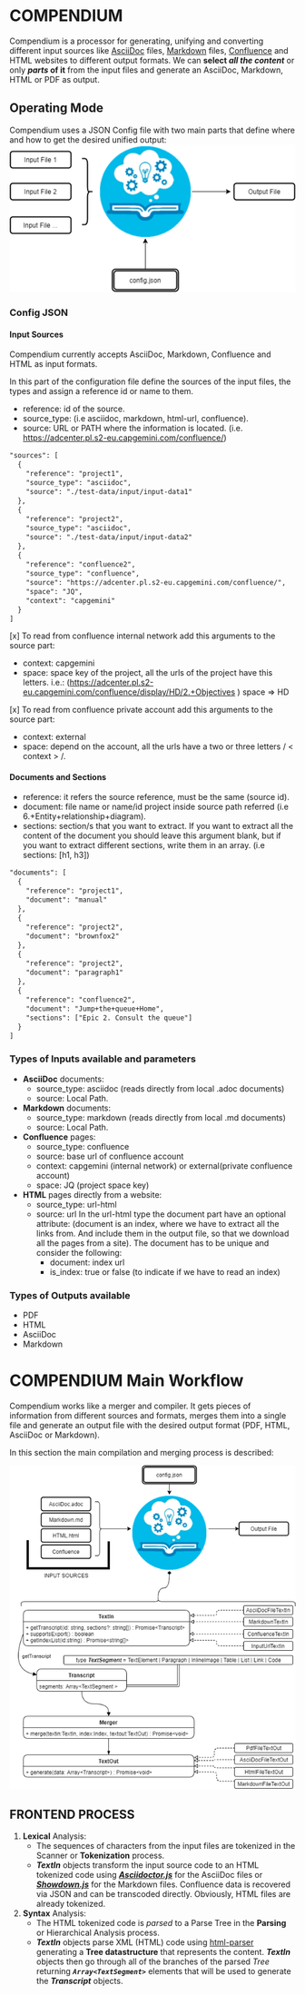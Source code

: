 # COMPENDIUM
Compendium is a processor for generating, unifying and converting different input sources like [AsciiDoc](https://asciidoctor.org/docs/asciidoc-syntax-quick-reference/) files, [Markdown](https://guides.github.com/features/mastering-markdown/) files, [Confluence](https://confluence.atlassian.com/doc/confluence-wiki-markup-251003035.html) and HTML websites to different output formats. We can **select _all the content_** or only **_parts_ of it** from the input files and generate an AsciiDoc, Markdown, HTML or PDF as output.

## Operating Mode
Compendium uses a JSON Config file with two main parts that define where and how to get the desired unified output:
![BasicMainFlow](images/diagramsDrawio/BasicMainFlow.png)
### Config JSON
#### Input Sources
Compendium currently accepts AsciiDoc, Markdown, Confluence and HTML as input formats.

In this part of the configuration file define the sources of the input files, the types and assign a reference id or name to them.
  - reference: id of the source.
  - source_type: (i.e asciidoc, markdown, html-url, confluence).
  - source: URL or PATH where the information is located. (i.e. https://adcenter.pl.s2-eu.capgemini.com/confluence/)
  ```
  "sources": [
    {
      "reference": "project1",
      "source_type": "asciidoc",
      "source": "./test-data/input/input-data1"
    },
    {
      "reference": "project2",
      "source_type": "asciidoc",
      "source": "./test-data/input/input-data2"
    },
    {
      "reference": "confluence2",
      "source_type": "confluence",
      "source": "https://adcenter.pl.s2-eu.capgemini.com/confluence/",
      "space": "JQ",
      "context": "capgemini"
    }
  ]
  ```
[x] To read from confluence internal network add this arguments to the source part:
  - context: capgemini
  - space: space key of the project, all the urls of the project have this letters. i.e.: (https://adcenter.pl.s2-eu.capgemini.com/confluence/display/HD/2.+Objectives ) space ⇒ HD
  
[x] To read from confluence private account add this arguments to the source part:
  - context: external
  - space: depend on the account, all the urls have a two or three letters / < context > /.
  

#### Documents and Sections
  - reference: it refers the source reference, must be the same (source id).
  - document: file name or name/id project inside source path referred (i.e 6.+Entity+relationship+diagram).
  - sections: section/s that you want to extract. If you want to extract all the content of the document you should leave this argument blank, but if you want to extract different sections, write them in an array. (i.e sections: [h1, h3])
  ```
  "documents": [
    {
      "reference": "project1",
      "document": "manual"
    },
    {
      "reference": "project2",
      "document": "brownfox2"
    },
    {
      "reference": "project2",
      "document": "paragraph1"
    },
    {
      "reference": "confluence2",
      "document": "Jump+the+queue+Home",
      "sections": ["Epic 2. Consult the queue"]
    }
  ]
  ```
### Types of Inputs available and parameters
- **AsciiDoc** documents:
  - source_type: asciidoc (reads directly from local .adoc documents)
  - source: Local Path.
- **Markdown** documents:
  - source_type: markdown (reads directly from local .md documents)
  - source: Local Path.
- **Confluence** pages:
  - source_type: confluence
  - source: base url of confluence account
  - context: capgemini (internal network) or external(private confluence account)
  - space: JQ (project space key)
- **HTML** pages directly from a website:
  - source_type: url-html
  - source: url
  In the url-html type the document part have an optional attribute: (document is an index, where we have to extract all the links from. And include them in the output file, so that we download all the pages from a site). The document has to be unique and consider the following:
    - document: index url
    - is_index: true or false (to indicate if we have to read an index)
### Types of Outputs available
- PDF
- HTML
- AsciiDoc
- Markdown

# COMPENDIUM Main Workflow
Compendium works like a merger and compiler. It gets pieces of information from different sources and formats, merges them into a single file and generate an output file with the desired output format (PDF, HTML, AsciiDoc or Markdown). 

In this section the main compilation and merging process is described:

![MainCompilationProcess](images/diagramsDrawio/CompilationFlow.png)

## FRONTEND PROCESS
1. **Lexical** Analysis:
    - The sequences of characters from the input files are tokenized in the Scanner or **Tokenization** process.
    - **_TextIn_** objects transform the input source code to an HTML tokenized code using [**_Asciidoctor.js_**](https://asciidoctor.org) for the AsciiDoc files or [**_Showdown.js_**](http://showdownjs.com/) for the Markdown files. Confluence data is recovered via JSON and can be transcoded directly. Obviously, HTML files are already tokenized.
2. **Syntax** Analysis:
    - The HTML tokenized code is *parsed* to a Parse Tree in the **Parsing** or Hierarchical Analysis process.
    - **_TextIn_** objects parse XML (HTML) code using [html-parser](https://www.npmjs.com/package/html-parser) generating a **Tree datastructure** that represents the content. **_TextIn_** objects then go through all of the branches of the parsed *Tree* returning **_`Array<TextSegment>`_** elements that will be used to generate the **_Transcript_** objects.
    
